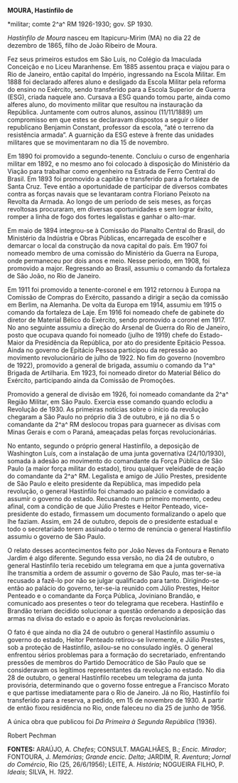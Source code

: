 **MOURA, Hastínfilo de**

\*militar; comte 2^a^ RM 1926-1930; gov. SP 1930.

*Hastínfilo de Moura* nasceu em Itapicuru-Mirim (MA) no dia 22 de
dezembro de 1865, filho de João Ribeiro de Moura.

Fez seus primeiros estudos em São Luís, no Colégio da Imaculada
Conceição e no Liceu Maranhense. Em 1885 assentou praça e viajou para o
Rio de Janeiro, então capital do Império, ingressando na Escola Militar.
Em 1888 foi declarado alferes aluno e desligado da Escola Militar pela
reforma do ensino no Exército, sendo transferido para a Escola Superior
de Guerra (ESG), criada naquele ano. Cursava a ESG quando tomou parte,
ainda como alferes aluno, do movimento militar que resultou na
instauração da República. Juntamente com outros alunos, assinou
(11/11/1889) um compromisso em que estes se declaravam dispostos a
seguir o líder republicano Benjamin Constant, professor da escola, “até
o terreno da resistência armada”. A guarnição da ESG esteve à frente das
unidades militares que se movimentaram no dia 15 de novembro.

Em 1890 foi promovido a segundo-tenente. Concluiu o curso de engenharia
militar em 1892, e no mesmo ano foi colocado à disposição do Ministério
da Viação para trabalhar como engenheiro na Estrada de Ferro Central do
Brasil. Em 1893 foi promovido a capitão e transferido para a fortaleza
de Santa Cruz. Teve então a oportunidade de participar de diversos
combates contra as forças navais que se levantaram contra Floriano
Peixoto na Revolta da Armada. Ao longo de um período de seis meses, as
forças revoltosas procuraram, em diversas oportunidades e sem lograr
êxito, romper a linha de fogo dos fortes legalistas e ganhar o alto-mar.

Em maio de 1894 integrou-se à Comissão do Planalto Central do Brasil, do
Ministério da Indústria e Obras Públicas, encarregada de escolher e
demarcar o local da construção da nova capital do país. Em 1907 foi
nomeado membro de uma comissão do Ministério da Guerra na Europa, onde
permaneceu por dois anos e meio. Nesse período, em 1908, foi promovido a
major. Regressando ao Brasil, assumiu o comando da fortaleza de São
João, no Rio de Janeiro.

Em 1911 foi promovido a tenente-coronel e em 1912 retornou à Europa na
Comissão de Compras do Exército, passando a dirigir a seção da comissão
em Berlim, na Alemanha. De volta da Europa em 1914, assumiu em 1915 o
comando da fortaleza de Laje. Em 1916 foi nomeado chefe de gabinete do
diretor de Material Bélico do Exército, sendo promovido a coronel em
1917. No ano seguinte assumiu a direção do Arsenal de Guerra do Rio de
Janeiro, posto que ocupava quando foi nomeado (julho de 1919) chefe do
Estado-Maior da Presidência da República, por ato do presidente Epitácio
Pessoa. Ainda no governo de Epitácio Pessoa participou da repressão ao
movimento revolucionário de julho de 1922. No fim do governo (novembro
de 1922), promovido a general de brigada, assumiu o comando da 1^a^
Brigada de Artilharia. Em 1923, foi nomeado diretor do Material Bélico
do Exército, participando ainda da Comissão de Promoções.

Promovido a general de divisão em 1926, foi nomeado comandante da 2^a^
Região Militar, em São Paulo. Exercia esse comando quando eclodiu a
Revolução de 1930. As primeiras notícias sobre o início da revolução
chegaram a São Paulo no próprio dia 3 de outubro, e já no dia 5 o
comandante da 2^a^ RM deslocou tropas para guarnecer as divisas com
Minas Gerais e com o Paraná, ameaçadas pelas forças revolucionárias.

No entanto, segundo o próprio general Hastínfilo, a deposição de
Washington Luís, com a instalação de uma junta governativa (24/10/1930),
somada à adesão ao movimento do comandante da Força Pública de São Paulo
(a maior força militar do estado), tirou qualquer veleidade de reação do
comandante da 2^a^ RM. Legalista e amigo de Júlio Prestes, presidente de
São Paulo e eleito presidente da República, mas impedido pela revolução,
o general Hastínfilo foi chamado ao palácio e convidado a assumir o
governo do estado. Recusando num primeiro momento, cedeu afinal, com a
condição de que Júlio Prestes e Heitor Penteado, vice-presidente do
estado, firmassem um documento formalizando o apelo que lhe faziam.
Assim, em 24 de outubro, depois de o presidente estadual e todo o
secretariado terem assinado o termo de renúncia o general Hastínfilo
assumiu o governo de São Paulo.

O relato desses acontecimentos feito por João Neves da Fontoura e Renato
Jardim é algo diferente. Segundo essa versão, no dia 24 de outubro, o
general Hastínfilo teria recebido um telegrama em que a junta
governativa lhe transmitia a ordem de assumir o governo de São Paulo,
mas ter-se-ia recusado a fazê-lo por não se julgar qualificado para
tanto. Dirigindo-se então ao palácio do governo, ter-se-ia reunido com
Júlio Prestes, Heitor Penteado e o comandante da Força Pública,
Joviniano Brandão, e comunicado aos presentes o teor do telegrama que
recebera. Hastínfilo e Brandão teriam decidido solucionar a questão
ordenando a deposição das armas na divisa do estado e o apoio às forças
revolucionárias.

O fato é que ainda no dia 24 de outubro o general Hastínfilo assumiu o
governo do estado, Heitor Penteado retirou-se livremente, e Júlio
Prestes, sob a proteção de Hastínfilo, asilou-se no consulado inglês. O
general enfrentou sérios problemas para a formação do secretariado,
enfrentando pressões de membros do Partido Democrático de São Paulo que
se consideravam os legítimos representantes da revolução no estado. No
dia 28 de outubro, o general Hastínfilo recebeu um telegrama da junta
provisória, determinando que o governo fosse entregue a Francisco Morato
e que partisse imediatamente para o Rio de Janeiro. Já no Rio,
Hastínfilo foi transferido para a reserva, a pedido, em 15 de novembro
de 1930. A partir de então fixou residência no Rio, onde faleceu no dia
25 de junho de 1956.

A única obra que publicou foi *Da Primeira à Segunda República* (1936).

Robert Pechman

**FONTES:** ARAÚJO, A. *Chefes*; CONSULT. MAGALHÃES, B.; *Encic.
Mirador*; FONTOURA, J. *Memórias*; *Grande encic. Delta*; JARDIM, R.
*Aventura*; *Jornal do Comércio*, Rio (25, 26/6/1956); LEITE, A.
*História*; NOGUEIRA FILHO, P. *Ideais*; SILVA, H. *1922*.
